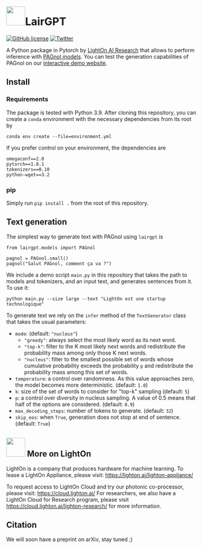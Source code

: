# <img src="https://cloud.lighton.ai/wp-content/uploads/2020/01/LightOnCloud.png" width=50/>LairGPT

[![GitHub license](https://img.shields.io/badge/license-MIT-blue.svg)](LICENSE)  [![Twitter](https://img.shields.io/twitter/follow/LightOnIO?style=social)](https://twitter.com/LightOnIO)

A Python package in Pytorch by [LightOn AI Research](https://lair.lighton.ai/) that allows to perform inference
with [PAGnol models](https://lair.lighton.ai/pagnol/).
You can test the generation capabilities of PAGnol on our [interactive demo website](https://pagnol.lighton.ai/).

## Install

### Requirements

The package is tested with Python 3.9. After cloning this repository, you can create a `conda` environment
with the necessary dependencies from its root by

```
conda env create --file=environment.yml
```

If you prefer control on your environment, the dependencies are

```
omegaconf==2.0
pytorch==1.8.1
tokenizers==0.10
python-wget==3.2
```

### pip

Simply run `pip install .` from the root of this repository.

## Text generation

The simplest way to generate text with PAGnol using `lairgpt` is

```
from lairgpt.models import PAGnol

pagnol = PAGnol.small()
pagnol("Salut PAGnol, comment ça va ?")
```

We include a demo script `main.py` in this repository that takes the path to models and tokenizers, and an input text, and generates sentences from it.
To use it:

```
python main.py --size large --text "LightOn est une startup technologique"
```

To generate text we rely on the `infer` method of the `TextGenerator` class that takes the usual parameters:
- `mode`: (default: `"nucleus"`)
  - `"greedy"`: always select the most likely word as its next word.
  - `"top-k"`:  filter to the K most likely next words and redistribute the probability mass among only those K next words.
  - `"nucleus"`: filter to the smallest possible set of words whose cumulative probability exceeds the probability `p` and redistribute the probability mass among this set of words.
- `temperature`: a control over randomness. As this value approaches zero, the model becomes more deterministic. (default: `1.0`)
- `k`: size of the set of words to consider for "top-k" sampling (default: `5`)
- `p`: a control over diversity in nucleus sampling. A value of 0.5 means that half of the options are considered. (default: `0.9`)
- `max_decoding_steps`: number of tokens to generate. (default: `32`)
- `skip_eos`: when `True`, generation does not stop at end of sentence. (default: `True`)

## <img src="https://cloud.lighton.ai/wp-content/uploads/2020/01/LightOnCloud.png" width=50/> More on LightOn

LightOn is a company that produces hardware for machine learning.
To lease a LightOn Appliance, please visit: https://lighton.ai/lighton-appliance/

To request access to LightOn Cloud and try our photonic co-processor, please visit: https://cloud.lighton.ai/
For researchers, we also have a LightOn Cloud for Research program, please visit https://cloud.lighton.ai/lighton-research/ for more information.

## Citation

We will soon have a preprint on arXiv, stay tuned ;)
